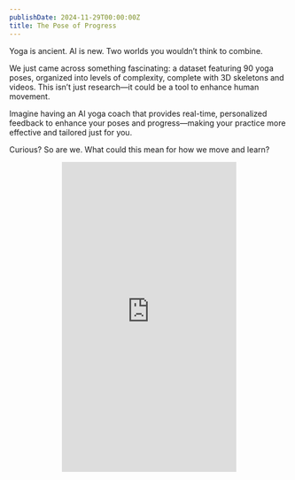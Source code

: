 ```yaml
---
publishDate: 2024-11-29T00:00:00Z
title: The Pose of Progress
---
```

Yoga is ancient. AI is new. Two worlds you wouldn’t think to combine.

We just came across something fascinating: a dataset featuring 90 yoga poses, organized into levels of complexity, complete with 3D skeletons and videos. This isn’t just research—it could be a tool to enhance human movement.

Imagine having an AI yoga coach that provides real-time, personalized feedback to enhance your poses and progress—making your practice more effective and tailored just for you.

Curious? So are we. What could this mean for how we move and learn?

<iframe 
  style="display: block; width: 315px; height: 560px; margin: 0 auto;" 
  src="https://www.youtube.com/embed/oxcUIKS87Wc?si=JcW2k8Ni46wTVayS" 
  title="YouTube video player" 
  frameborder="0" 
  allow="accelerometer; autoplay; clipboard-write; encrypted-media; gyroscope; picture-in-picture; web-share" 
  referrerpolicy="strict-origin-when-cross-origin" 
  allowfullscreen>
</iframe>
